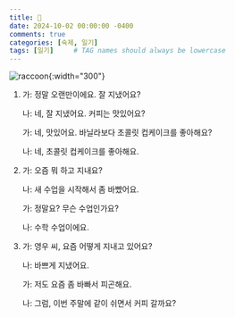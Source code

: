```yaml
---
title: 🦊
date: 2024-10-02 00:00:00 -0400
comments: true
categories: [숙제, 일기]
tags: [일기]     # TAG names should always be lowercase
---
```


![raccoon](https://www.yourdailyjournal.com/wp-content/uploads/2015/12/web1_Sly1.jpg){:width="300"}

1. 가: 정말 오랜만이에요. 잘 지냈어요?

    나: 네, 잘 지냈어요. 커피는 맛있어요?

    가: 네, 맛있어요. 바닐라보다 초콜릿 컵케이크를 좋아해요?

    나: 네, 초콜릿 컵케이크를 좋아해요.

2. 가: 오즘 뭐 하고 지내요?

    나: 새 수업을 시작해서 좀 바빴어요.

    가: 정말요? 무슨 수업인가요?

    나: 수학 수업이에요.

3. 가: 영우 씨, 요즘 어떻게 지내고 있어요?

    나: 바쁘게 지냈어요.

    가: 저도 요즘 좀 바빠서 피곤해요.

    나: 그럼, 이번 주말에 같이 쉬면서 커피 갈까요?

